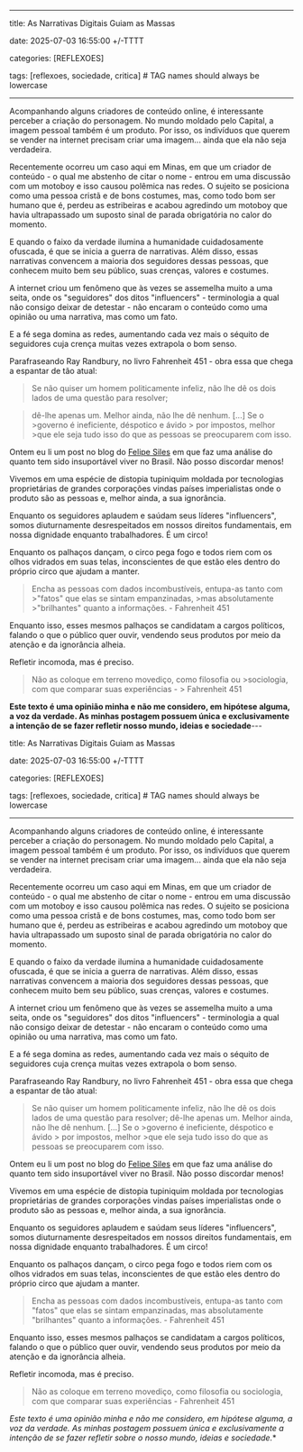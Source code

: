 
---

title: As Narrativas Digitais Guiam as Massas

date: 2025-07-03 16:55:00 +/-TTTT

categories: [REFLEXOES]

tags: [reflexoes, sociedade, critica] # TAG names should always be lowercase

---

  

Acompanhando alguns criadores de conteúdo online, é interessante perceber a criação do personagem. No mundo moldado pelo Capital, a imagem pessoal também é um produto. Por isso, os indivíduos que querem se vender na internet precisam criar uma imagem... ainda que ela não seja verdadeira.

  

Recentemente ocorreu um caso aqui em Minas, em que um criador de conteúdo - o qual me abstenho de citar o nome - entrou em uma discussão com um motoboy e isso causou polêmica nas redes. O sujeito se posiciona como uma pessoa cristã e de bons costumes, mas, como todo bom ser humano que é, perdeu as estribeiras e acabou agredindo um motoboy que havia ultrapassado um suposto sinal de parada obrigatória no calor do momento.

  

E quando o faixo da verdade ilumina a humanidade cuidadosamente ofuscada, é que se inicia a guerra de narrativas. Além disso, essas narrativas convencem a maioria dos seguidores dessas pessoas, que conhecem muito bem seu público, suas crenças, valores e costumes.

  

A internet criou um fenômeno que às vezes se assemelha muito a uma seita, onde os "seguidores" dos ditos "influencers" - terminologia a qual não consigo deixar de detestar - não encaram o conteúdo como uma opinião ou uma narrativa, mas como um fato.

  

E a fé sega domina as redes, aumentando cada vez mais o séquito de seguidores cuja crença muitas vezes extrapola o bom senso.

  

Parafraseando Ray Randbury, no livro Fahrenheit 451 - obra essa que chega a espantar de tão atual:

  

> Se não quiser um homem politicamente infeliz, não lhe dê os dois lados de uma questão para resolver;

> dê-lhe apenas um. Melhor ainda, não lhe dê nenhum. [...] Se o >governo é ineficiente, déspotico e ávido > por impostos, melhor >que ele seja tudo isso do que as pessoas se preocuparem com isso.

  

Ontem eu li um post no blog do [Felipe Siles](https://blog.ayom.media/felipe-siles/brasil-e-um-dos-paises-que-mais-passa-tempo-nas-telas-porque-a-vida-real-aqui-e) em que faz uma análise do quanto tem sido insuportável viver no Brasil. Não posso discordar menos!

  

Vivemos em uma espécie de distopia tupiniquim moldada por tecnologias proprietárias de grandes corporações vindas países imperialistas onde o produto são as pessoas e, melhor ainda, a sua ignorância.

  

Enquanto os seguidores aplaudem e saúdam seus líderes "influencers", somos diuturnamente desrespeitados em nossos direitos fundamentais, em nossa dignidade enquanto trabalhadores. É um circo!

  

Enquanto os palhaços dançam, o circo pega fogo e todos riem com os olhos vidrados em suas telas, inconscientes de que estão eles dentro do próprio circo que ajudam a manter.

  

> Encha as pessoas com dados incombustíveis, entupa-as tanto com >"fatos" que elas se sintam empanzinadas, >mas absolutamente >"brilhantes" quanto a informações. - Fahrenheit 451

  

Enquanto isso, esses mesmos palhaços se candidatam a cargos políticos, falando o que o público quer ouvir, vendendo seus produtos por meio da atenção e da ignorância alheia.

  

Refletir incomoda, mas é preciso.

  

> Não as coloque em terreno movediço, como filosofia ou >sociologia, com que comparar suas experiências - > Fahrenheit 451

  
  

**Este texto é uma opinião minha e não me considero, em hipótese alguma, a voz da verdade. As minhas postagem possuem única e exclusivamente a intenção de se fazer refletir nosso mundo, ideias e sociedade**---

title: As Narrativas Digitais Guiam as Massas

date: 2025-07-03 16:55:00 +/-TTTT

categories: [REFLEXOES]

tags: [reflexoes, sociedade, critica] # TAG names should always be lowercase

---

  

Acompanhando alguns criadores de conteúdo online, é interessante perceber a criação do personagem. No mundo moldado pelo Capital, a imagem pessoal também é um produto. Por isso, os indivíduos que querem se vender na internet precisam criar uma imagem... ainda que ela não seja verdadeira.

  

Recentemente ocorreu um caso aqui em Minas, em que um criador de conteúdo - o qual me abstenho de citar o nome - entrou em uma discussão com um motoboy e isso causou polêmica nas redes. O sujeito se posiciona como uma pessoa cristã e de bons costumes, mas, como todo bom ser humano que é, perdeu as estribeiras e acabou agredindo um motoboy que havia ultrapassado um suposto sinal de parada obrigatória no calor do momento.

  

E quando o faixo da verdade ilumina a humanidade cuidadosamente ofuscada, é que se inicia a guerra de narrativas. Além disso, essas narrativas convencem a maioria dos seguidores dessas pessoas, que conhecem muito bem seu público, suas crenças, valores e costumes.

  

A internet criou um fenômeno que às vezes se assemelha muito a uma seita, onde os "seguidores" dos ditos "influencers" - terminologia a qual não consigo deixar de detestar - não encaram o conteúdo como uma opinião ou uma narrativa, mas como um fato.

  

E a fé sega domina as redes, aumentando cada vez mais o séquito de seguidores cuja crença muitas vezes extrapola o bom senso.

  

Parafraseando Ray Randbury, no livro Fahrenheit 451 - obra essa que chega a espantar de tão atual:

  

> Se não quiser um homem politicamente infeliz, não lhe dê os dois lados de uma questão para resolver; dê-lhe apenas um. Melhor ainda, não lhe dê nenhum. [...] Se o >governo é ineficiente, déspotico e ávido > por impostos, melhor >que ele seja tudo isso do que as pessoas se preocuparem com isso.

  

Ontem eu li um post no blog do [Felipe Siles](https://blog.ayom.media/felipe-siles/brasil-e-um-dos-paises-que-mais-passa-tempo-nas-telas-porque-a-vida-real-aqui-e) em que faz uma análise do quanto tem sido insuportável viver no Brasil. Não posso discordar menos!

  

Vivemos em uma espécie de distopia tupiniquim moldada por tecnologias proprietárias de grandes corporações vindas países imperialistas onde o produto são as pessoas e, melhor ainda, a sua ignorância.

  

Enquanto os seguidores aplaudem e saúdam seus líderes "influencers", somos diuturnamente desrespeitados em nossos direitos fundamentais, em nossa dignidade enquanto trabalhadores. É um circo!

  

Enquanto os palhaços dançam, o circo pega fogo e todos riem com os olhos vidrados em suas telas, inconscientes de que estão eles dentro do próprio circo que ajudam a manter.

  

> Encha as pessoas com dados incombustíveis, entupa-as tanto com "fatos" que elas se sintam empanzinadas, mas absolutamente "brilhantes" quanto a informações. - Fahrenheit 451

  

Enquanto isso, esses mesmos palhaços se candidatam a cargos políticos, falando o que o público quer ouvir, vendendo seus produtos por meio da atenção e da ignorância alheia.

  

Refletir incomoda, mas é preciso.

  

> Não as coloque em terreno movediço, como filosofia ou sociologia, com que comparar suas experiências -  Fahrenheit 451

  
  

*Este texto é uma opinião minha e não me considero, em hipótese alguma, a voz da verdade. As minhas postagem possuem única e exclusivamente a intenção de se fazer refletir sobre o nosso mundo, ideias e sociedade.**
